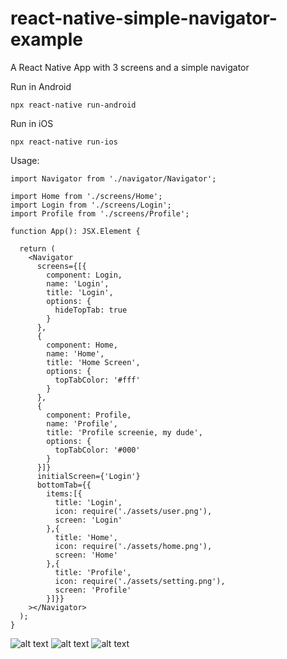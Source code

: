 # react-native-simple-navigator-example
A React Native App with 3 screens and a simple navigator

Run in Android
```
npx react-native run-android
```

Run in iOS
```
npx react-native run-ios
```

Usage:
```
import Navigator from './navigator/Navigator';

import Home from './screens/Home';
import Login from './screens/Login';
import Profile from './screens/Profile';

function App(): JSX.Element {
 
  return (
    <Navigator
      screens={[{
        component: Login,
        name: 'Login',
        title: 'Login',
        options: {
          hideTopTab: true   
        }
      },
      {
        component: Home,
        name: 'Home',
        title: 'Home Screen',
        options: {
          topTabColor: '#fff'
        }
      },
      {
        component: Profile,
        name: 'Profile',
        title: 'Profile screenie, my dude',
        options: {
          topTabColor: '#000'
        }
      }]}
      initialScreen={'Login'}
      bottomTab={{
        items:[{
          title: 'Login',
          icon: require('./assets/user.png'),
          screen: 'Login'
        },{
          title: 'Home',
          icon: require('./assets/home.png'),
          screen: 'Home'
        },{
          title: 'Profile',
          icon: require('./assets/setting.png'),
          screen: 'Profile'
        }]}}
    ></Navigator>
  );
}
```

![alt text](https://i.imgur.com/1u7W2WD.png)
![alt text](https://i.imgur.com/kNYVXXM.png)
![alt text](https://i.imgur.com/yF887tm.png)